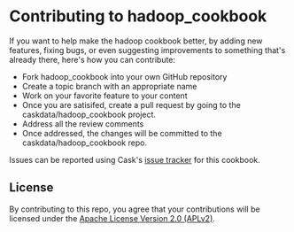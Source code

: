 # Contributing to hadoop_cookbook

If you want to help make the hadoop cookbook better, by adding new features, fixing bugs, or even suggesting improvements to something that's already there, here's how you can contribute:

 * Fork hadoop_cookbook into your own GitHub repository
 * Create a topic branch with an appropriate name
 * Work on your favorite feature to your content
 * Once you are satisifed, create a pull request by going to the caskdata/hadoop_cookbook project.
 * Address all the review comments
 * Once addressed, the changes will be committed to the caskdata/hadoop_cookbook repo.

Issues can be reported using Cask's [issue tracker](https://issues.cask.co/browse/COOK/component/10600) for this cookbook.

## License

By contributing to this repo, you agree that your contributions will be licensed under the [Apache License Version 2.0 (APLv2)](LICENSE).
